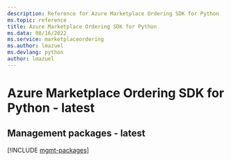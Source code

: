 ```yaml
---
description: Reference for Azure Marketplace Ordering SDK for Python
ms.topic: reference
title: Azure Marketplace Ordering SDK for Python
ms.data: 08/16/2022
ms.service: marketplaceordering
ms.author: lmazuel
ms.devlang: python
author: lmazuel
---
```

# Azure Marketplace Ordering SDK for Python - latest

## Management packages - latest
[!INCLUDE [mgmt-packages](marketplace-ordering-mgmt-index.md)]